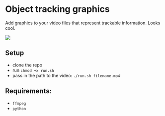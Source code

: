 # Object tracking graphics

Add graphics to your video files that represent trackable information. Looks cool.

![](https://imgur.com/a/RNSkIkW)

## Setup
- clone the repo
- run `chmod +x run.sh`
- pass in the path to the video: `./run.sh filename.mp4`

## Requirements:
- `ffmpeg`
- `python`

